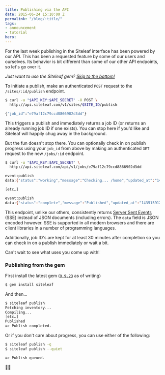 ```yaml
---
title: Publishing via the API
date: 2015-06-24 15:10:00 Z
permalink: "/blog/:title/"
tags:
- announcement
- tutorial
hero: 
---
```


For the last week publishing in the Siteleaf interface has been powered by our API. This has been a requested feature by some of our users and ourselves. Its behavior is bit different than some of our other API endpoints, so let's go over it.

*Just want to use the Siteleaf gem? [Skip to the bottom!](#jump-gem)*

To initiate a publish, make an authenticated `POST` request to the `/sites/:id/publish` endpoint.

~~~bash
$ curl -u "$API_KEY:$API_SECRET" -X POST \
  http://api.siteleaf.com/v1/sites/$SITE_ID/publish

{"job_id":"e79af12c79ccd8866902d3dd"} 
~~~

This triggers a publish and immediately returns a job ID (or returns an already running job ID if one exists). You can stop here if you'd like and Siteleaf will happily chug away in the background. 

But the fun doesn't stop there. You can optionally check in on publish progress using your `job_id` from above by making an authenticated `GET` request to the new `/jobs/:id` endpoint.

~~~bash
$ curl -u "$API_KEY:$API_SECRET" \
  http://api.siteleaf.com/api/v1/jobs/e79af12c79ccd8866902d3dd

event:publish
data:{"status":"working","message":"Checking... /home","updated_at":"1435159120"}

[etc…]

event:publish
data:{"status":"complete","message":"Published","updated_at":"1435159121"}
~~~

This endpoint, unlike our others, consistently returns [Server Sent Events](https://en.wikipedia.org/wiki/Server-sent_events) (SSE) instead of JSON documents (including  errors). The `data` field is JSON encoded however. SSE is supported in all modern browsers and there are client libraries in a number of programming languages. 

Additionally, job ID's are kept for at least 30 minutes after completion so you can check in on a publish immediately or wait a bit.

Can't wait to see what uses you come up with!

<a id="jump-gem"></a>
### Publishing from the gem

First install the latest gem ([`0.9.23`](https://rubygems.org/gems/siteleaf) as of writing)

~~~bash
$ gem install siteleaf
~~~

And then…

~~~bash
$ siteleaf publish
Fetching inventory...
Compiling...
[etc…]
Published
=> Publish completed.
~~~

Or if you don't care about progress, you can use either of the following:

~~~bash
$ siteleaf publish -q
$ siteleaf publish --quiet

=> Publish queued.
~~~

🎉🎉
